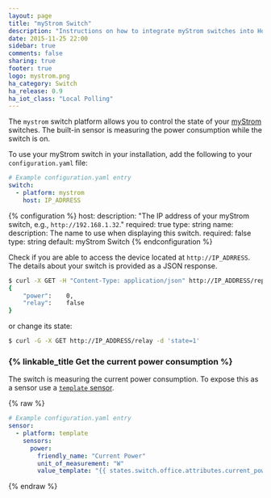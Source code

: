 ```yaml
---
layout: page
title: "myStrom Switch"
description: "Instructions on how to integrate myStrom switches into Home Assistant."
date: 2015-11-25 22:00
sidebar: true
comments: false
sharing: true
footer: true
logo: mystrom.png
ha_category: Switch
ha_release: 0.9
ha_iot_class: "Local Polling"
---
```



The `mystrom` switch platform allows you to control the state of your [myStrom](https://mystrom.ch/en/) switches. The built-in sensor is measuring the power consumption while the switch is on. 

To use your myStrom switch in your installation, add the following to your `configuration.yaml` file:

```yaml
# Example configuration.yaml entry
switch:
  - platform: mystrom
    host: IP_ADRRESS
```

{% configuration %}
host:
  description: "The IP address of your myStrom switch, e.g., `http://192.168.1.32`."
  required: true
  type: string
name:
  description: The name to use when displaying this switch.
  required: false
  type: string
  default: myStrom Switch
{% endconfiguration %}

Check if you are able to access the device located at `http://IP_ADRRESS`. The details about your switch is provided as a JSON response.

```bash
$ curl -X GET -H "Content-Type: application/json" http://IP_ADDRESS/report
{
	"power":	0,
	"relay":	false
}
```

or change its state:

```bash
$ curl -G -X GET http://IP_ADDRESS/relay -d 'state=1'
```

### {% linkable_title Get the current power consumption %}

The switch is measuring the current power consumption. To expose this as a sensor use a [`template` sensor](/components/sensor.template/).

{% raw %}
```yaml
# Example configuration.yaml entry
sensor:
  - platform: template
    sensors:
      power:
        friendly_name: "Current Power"
        unit_of_measurement: "W"
        value_template: "{{ states.switch.office.attributes.current_power_w }}"
```
{% endraw %}


